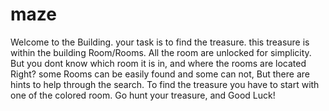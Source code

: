# maze

Welcome to the Building. 
your task is to find the treasure.
this treasure is within the building Room/Rooms. All the room are unlocked for simplicity. 
But you dont know which room it is in, and where the rooms are located Right? some Rooms can be easily found and some can not, 
But there are hints to help through the search. To find the treasure you have to start with one of the colored room.
Go hunt your treasure, and Good Luck!

